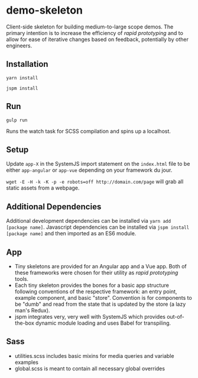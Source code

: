 # demo-skeleton

Client-side skeleton for building medium-to-large scope demos. The primary intention is to increase the efficiency of *rapid prototyping* and to allow for ease of iterative changes based on feedback, potentially by other engineers. 

## Installation

`yarn install`

`jspm install`


## Run

`gulp run`

Runs the watch task for SCSS compilation and spins up a localhost.


## Setup

Update `app-X` in the SystemJS import statement on the `index.html` file to be either `app-angular` or `app-vue` depending on your framework du jour. 

`wget -E -H -k -K -p -e robots=off http://domain.com/page` will grab all static assets from a webpage.


## Additional Dependencies

Additional development dependencies can be installed via `yarn add [package name]`. Javascript dependencies can be installed via `jspm install [package name]` and then imported as an ES6 module.


## App

* Tiny skeletons are provided for an Angular app and a Vue app. Both of these frameworks were chosen for their utility as *rapid prototyping* tools. 
* Each tiny skeleton provides the bones for a basic app structure following conventions of the respective framework: an entry point, example component, and basic "store". Convention is for components to be "dumb" and read from the state that is updated by the store (a lazy man's Redux). 
* jspm integrates very, very well with SystemJS which provides out-of-the-box dynamic module loading and uses Babel for transpiling.

## Sass

* utilities.scss includes basic mixins for media queries and variable examples
* global.scss is meant to contain all necessary global overrides
